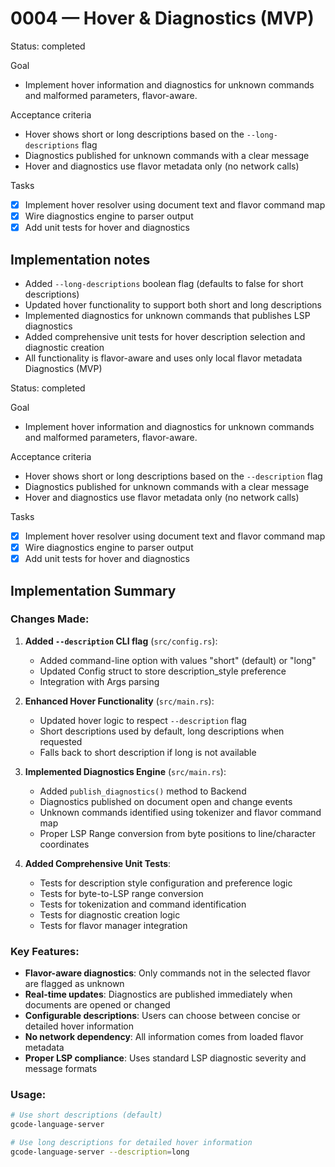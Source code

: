 # 0004 — Hover & Diagnostics (MVP)

Status: completed

Goal
- Implement hover information and diagnostics for unknown commands and malformed parameters, flavor-aware.

Acceptance criteria
- Hover shows short or long descriptions based on the `--long-descriptions` flag
- Diagnostics published for unknown commands with a clear message
- Hover and diagnostics use flavor metadata only (no network calls)

Tasks
- [x] Implement hover resolver using document text and flavor command map
- [x] Wire diagnostics engine to parser output
- [x] Add unit tests for hover and diagnostics

## Implementation notes
- Added `--long-descriptions` boolean flag (defaults to false for short descriptions)
- Updated hover functionality to support both short and long descriptions
- Implemented diagnostics for unknown commands that publishes LSP diagnostics
- Added comprehensive unit tests for hover description selection and diagnostic creation
- All functionality is flavor-aware and uses only local flavor metadata Diagnostics (MVP)

Status: completed

Goal
- Implement hover information and diagnostics for unknown commands and malformed parameters, flavor-aware.

Acceptance criteria
- Hover shows short or long descriptions based on the `--description` flag
- Diagnostics published for unknown commands with a clear message
- Hover and diagnostics use flavor metadata only (no network calls)

Tasks
- [x] Implement hover resolver using document text and flavor command map
- [x] Wire diagnostics engine to parser output
- [x] Add unit tests for hover and diagnostics

## Implementation Summary

### Changes Made:

1. **Added `--description` CLI flag** (`src/config.rs`):
   - Added command-line option with values "short" (default) or "long"
   - Updated Config struct to store description_style preference
   - Integration with Args parsing

2. **Enhanced Hover Functionality** (`src/main.rs`):
   - Updated hover logic to respect `--description` flag
   - Short descriptions used by default, long descriptions when requested
   - Falls back to short description if long is not available

3. **Implemented Diagnostics Engine** (`src/main.rs`):
   - Added `publish_diagnostics()` method to Backend
   - Diagnostics published on document open and change events
   - Unknown commands identified using tokenizer and flavor command map
   - Proper LSP Range conversion from byte positions to line/character coordinates

4. **Added Comprehensive Unit Tests**:
   - Tests for description style configuration and preference logic
   - Tests for byte-to-LSP range conversion
   - Tests for tokenization and command identification  
   - Tests for diagnostic creation logic
   - Tests for flavor manager integration

### Key Features:

- **Flavor-aware diagnostics**: Only commands not in the selected flavor are flagged as unknown
- **Real-time updates**: Diagnostics are published immediately when documents are opened or changed
- **Configurable descriptions**: Users can choose between concise or detailed hover information
- **No network dependency**: All information comes from loaded flavor metadata
- **Proper LSP compliance**: Uses standard LSP diagnostic severity and message formats

### Usage:

```bash
# Use short descriptions (default)
gcode-language-server

# Use long descriptions for detailed hover information  
gcode-language-server --description=long
```
